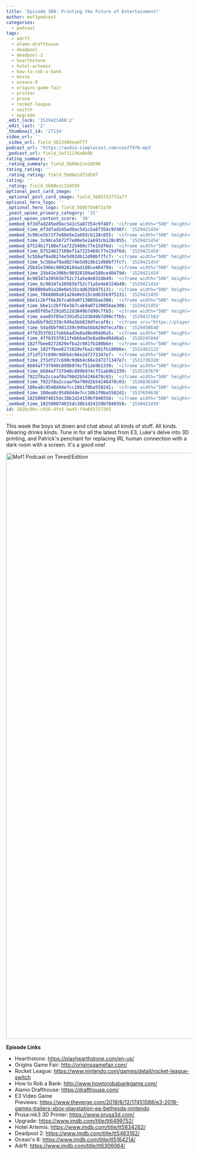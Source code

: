 ```yaml
---
title: 'Episode 308: Printing the Future of Entertainment!'
author: mof1podcast
categories:
  - podcast
tags:
  - adrft
  - alamo-drafthouse
  - deadpool
  - deadpool-2
  - hearthstone
  - hotel-artemis
  - how-to-rob-a-bank
  - movie
  - oceans-8
  - origins-game-fair
  - printer
  - prusa
  - rocket-league
  - switch
  - upgrade
_edit_lock: '1529421468:2'
_edit_last: '2'
_thumbnail_id: '27134'
video_url: ''
_video_url: field_5b23486eadf77
podcast_url: 'https://audio.simplecast.com/ceaff976.mp3'
_podcast_url: field_5af11236a0b9b
rating_summary: ''
_rating_summary: field_5b00e1ce2d596
rating_rating: ''
_rating_rating: field_5b00e1df2d597
rating: ''
_rating: field_5b00e1c32d595
optional_post_card_image: ''
_optional_post_card_image: field_5b05753772a77
optional_hero_logo: ''
_optional_hero_logo: field_5b05754872a78
_yoast_wpseo_primary_category: '15'
_yoast_wpseo_content_score: '30'
_oembed_6f3dfad245ed9ac541c5a87354c9f48f: '<iframe width="500" height="281" src="https://www.youtube.com/embed/rTMINaybeyE?feature=oembed" frameborder="0" allow="autoplay; encrypted-media" allowfullscreen></iframe>'
_oembed_time_6f3dfad245ed9ac541c5a87354c9f48f: '1529421454'
_oembed_3c98ce5b72f7e80e5e2a693cb128c055: '<iframe width="500" height="281" src="https://www.youtube.com/embed/j7RHHPN4gII?feature=oembed" frameborder="0" allow="autoplay; encrypted-media" allowfullscreen></iframe>'
_oembed_time_3c98ce5b72f7e80e5e2a693cb128c055: '1529421454'
_oembed_87524617108ef1a7225469c77e15df6d: '<iframe width="500" height="281" src="https://www.youtube.com/embed/bP8vCXPo-BA?feature=oembed" frameborder="0" allow="autoplay; encrypted-media" allowfullscreen></iframe>'
_oembed_time_87524617108ef1a7225469c77e15df6d: '1529421454'
_oembed_5c5bbaf9ad8274e5d92db11d98bf7fc7: '<iframe width="500" height="281" src="https://www.youtube.com/embed/yqAS2lPISa8?feature=oembed" frameborder="0" allow="autoplay; encrypted-media" allowfullscreen></iframe>'
_oembed_time_5c5bbaf9ad8274e5d92db11d98bf7fc7: '1529421454'
_oembed_25b41e396bc96928104ad180ce40479d: '<iframe width="500" height="281" src="https://www.youtube.com/embed/MFWF9dU5Zc0?feature=oembed" frameborder="0" allow="autoplay; encrypted-media" allowfullscreen></iframe>'
_oembed_time_25b41e396bc96928104ad180ce40479d: '1529421454'
_oembed_6c98347a30565b752c71a5e4e0324b49: '<iframe width="500" height="281" src="https://www.youtube.com/embed/FhwktRDG_aQ?feature=oembed" frameborder="0" allow="autoplay; encrypted-media" allowfullscreen></iframe>'
_oembed_time_6c98347a30565b752c71a5e4e0324b49: '1529421454'
_oembed_7868808a91a20e0e515cdd635b975131: '<iframe width="500" height="281" src="https://www.youtube.com/embed/PEZ2r1YGKSA?feature=oembed" frameborder="0" allow="autoplay; encrypted-media" allowfullscreen></iframe>'
_oembed_time_7868808a91a20e0e515cdd635b975131: '1529421455'
_oembed_bbe1c2bff6e3b7cab9a0713005bae308: '<iframe width="500" height="281" src="https://www.youtube.com/embed/_DTbx7c7ez8?feature=oembed" frameborder="0" allow="autoplay; encrypted-media" allowfullscreen></iframe>'
_oembed_time_bbe1c2bff6e3b7cab9a0713005bae308: '1529421455'
_oembed_eae05f05e7291d522d3849b7d90c7fb5: '<iframe width="500" height="281" src="https://www.youtube.com/embed/9teNKmm9R3k?start=3&feature=oembed" frameborder="0" allow="autoplay; encrypted-media" allowfullscreen></iframe>'
_oembed_time_eae05f05e7291d522d3849b7d90c7fb5: '1529437163'
_oembed_5dadbbf9d1339c949a5bb829dfecaf8c: '<iframe src="https://player.vimeo.com/video/8386027?app_id=122963" width="500" height="281" frameborder="0" title="Alien for Christmas" webkitallowfullscreen mozallowfullscreen allowfullscreen></iframe>'
_oembed_time_5dadbbf9d1339c949a5bb829dfecaf8c: '1529450648'
_oembed_4ff6353f011febbbad3e8ad8ed04d6a5: '<iframe width="500" height="281" src="https://www.youtube.com/embed/HikYI0jIAwU?feature=oembed" frameborder="0" allow="autoplay; encrypted-media" allowfullscreen></iframe>'
_oembed_time_4ff6353f011febbbad3e8ad8ed04d6a5: '1530245044'
_oembed_182ffbee8272829efba2c981fb180b6e: '<iframe width="500" height="281" src="https://www.youtube.com/embed/Seg_yBYPjG4?feature=oembed" frameborder="0" allow="autoplay; encrypted-media" allowfullscreen></iframe>'
_oembed_time_182ffbee8272829efba2c981fb180b6e: '1531462122'
_oembed_2f1df27c690c9d6b4c66e247271347e7: '<iframe width="500" height="281" src="https://www.youtube.com/embed/9XxLHyzsB_Q?feature=oembed" frameborder="0" allow="autoplay; encrypted-media" allowfullscreen></iframe>'
_oembed_time_2f1df27c690c9d6b4c66e247271347e7: '1531736320'
_oembed_6684af737940c899b974cf51ab9b1339: '<iframe width="500" height="281" src="https://www.youtube.com/embed/gp-8oB53P7k?feature=oembed" frameborder="0" allow="autoplay; encrypted-media" allowfullscreen></iframe>'
_oembed_time_6684af737940c899b974cf51ab9b1339: '1535197679'
_oembed_7922f8a2ccaaf0a790d2b54246478c03: '<iframe width="500" height="281" src="https://www.youtube.com/embed/AWvUNABT8sg?feature=oembed" frameborder="0" allow="autoplay; encrypted-media" allowfullscreen></iframe>'
_oembed_time_7922f8a2ccaaf0a790d2b54246478c03: '1536836104'
_oembed_100ea8c9548d44e7cc10b1f0ba5502d1: '<iframe width="500" height="281" src="https://www.youtube.com/embed/ek1ePFp-nBI?feature=oembed" frameborder="0" allow="autoplay; encrypted-media" allowfullscreen></iframe>'
_oembed_time_100ea8c9548d44e7cc10b1f0ba5502d1: '1537659638'
_oembed_182500074015dc38b1d24159bf846558: '<iframe width="500" height="281" src="https://www.youtube.com/embed/USPd0vX2sdc?feature=oembed" frameborder="0" allow="autoplay; encrypted-media" allowfullscreen></iframe>'
_oembed_time_182500074015dc38b1d24159bf846558: '1538422459'
id: 182bc08c-c916-4fe3-ba45-f4a693727265
---
```

<p>This week the boys sit down and chat about all kinds of stuff. All kinds. Wearing drinks kinds. Tune in for all the latest from E3, Luke's delve into 3D printing, and Patrick's penchant for replacing IRL human connection with a dark room with a screen. It's a good one!</p>
<p><img class="alignnone size-full wp-image-27134" src="https://timededition.com/wp-content/uploads/2018/06/1529381159-artwork.jpg" alt="Mof1 Podcast on Timed/Edition" width="1600" height="1600" /></p>
<p><strong>Episode Links</strong></p>
<ul>
<li>Hearthstone: <a href="https://playhearthstone.com/en-us/">https://playhearthstone.com/en-us/</a></li>
<li>Origins Game Fair: <a href="http://originsgamefair.com/">http://originsgamefair.com/</a></li>
<li>Rocket League: <a href="https://www.nintendo.com/games/detail/rocket-league-switch">https://www.nintendo.com/games/detail/rocket-league-switch</a></li>
<li>How to Rob a Bank: <a href="http://www.howtorobabankgame.com/">http://www.howtorobabankgame.com/</a></li>
<li>Alamo Drafthouse: <a href="https://drafthouse.com/">https://drafthouse.com/</a></li>
<li>E3 Video Game Previews: <a href="https://www.theverge.com/2018/6/12/17451588/e3-2018-games-trailers-xbox-playstation-ea-bethesda-nintendo">https://www.theverge.com/2018/6/12/17451588/e3-2018-games-trailers-xbox-playstation-ea-bethesda-nintendo</a></li>
<li>Prusa mk3 3D Printer: <a href="https://www.prusa3d.com/">https://www.prusa3d.com/</a></li>
<li>Upgrade: <a href="https://www.imdb.com/title/tt6499752/?ref_=fn_al_tt_1">https://www.imdb.com/title/tt6499752/</a></li>
<li>Hotel Artemis: <a href="https://www.imdb.com/title/tt5834262/?ref_=nv_sr_1">https://www.imdb.com/title/tt5834262/</a></li>
<li>Deadpool 2: <a href="https://www.imdb.com/title/tt5463162/?ref_=nv_sr_1">https://www.imdb.com/title/tt5463162/</a></li>
<li>Ocean's 8: <a href="https://www.imdb.com/title/tt5164214/?ref_=nv_sr_2">https://www.imdb.com/title/tt5164214/</a></li>
<li>Adrft: <a href="https://www.imdb.com/title/tt6306064/?ref_=nv_sr_1">https://www.imdb.com/title/tt6306064/</a></li>
</ul>

